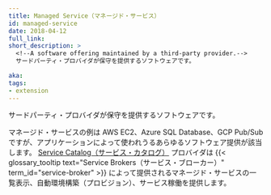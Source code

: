 ```yaml
---
title: Managed Service（マネージド・サービス）
id: managed-service
date: 2018-04-12
full_link: 
short_description: >
  <!--A software offering maintained by a third-party provider.-->
  サードパーティ・プロバイダが保守を提供するソフトウェアです。

aka: 
tags:
- extension
---
```

 <!--A software offering maintained by a third-party provider.-->
 サードパーティ・プロバイダが保守を提供するソフトウェアです。

<!--more--> 

<!--
Some examples of Managed Services are AWS EC2, Azure SQL Database, and GCP Pub/Sub, but they can be any software offering that can be used by an application. [Service Catalog](/docs/concepts/service-catalog/) provides a way to list, provision, and bind with Managed Services offered by {{< glossary_tooltip text="Service Brokers" term_id="service-broker" >}}.
-->
マネージド・サービスの例は AWS EC2、Azure SQL Database、GCP Pub/Sub ですが、アプリケーションによって使われうるあらゆるソフトウェア提供が該当します。 [Service Catalog（サービス・カタログ）](/jp/docs/concepts/service-catalog/) プロバイダは  {{< glossary_tooltip text="Service Brokers（サービス・ブローカー）" term_id="service-broker" >}} によって提供されるマネージド・サービスの一覧表示、自動環境構築（プロビジョン）、サービス稼働を提供します。